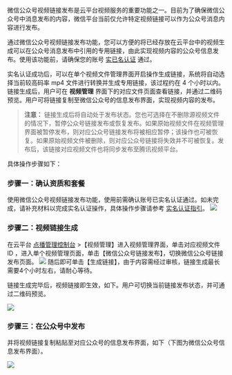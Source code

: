 微信公众号视频链接发布是云平台视频服务的重要功能之一。目前为了确保微信公众号中消息发布的内容，微信平台当前仅允许特定视频链接可以作为公众号消息内容进行发布。

通过微信公众号视频链接发布功能，您可以方便的将已经存放在云平台中的视频生成可以在公众号消息发布中引用的专用链接，由此实现视频内容的公众号信息发布。使用该功能前，请确保您的账号 [实已名认证](/document/product/378/3629) 通过。

实名认证成功后，可以在单个视频文件管理界面开启操作生成链接，系统将自动选择当前较高码率 mp4 文件进行转换并生成专用链接，该过程约在 4 个小时以内。链接生成后，用户可在 **视频管理** 界面下的对应文件页面查看链接，并通过二维码预览。用户可将链接复制至微信公众号的信息发布界面，实现视频内容的发布。

>**注意：**
>链接生成后将自动处于发布状态。您也可选择在不删除源视频文件的情况下，暂停公众号链接发布或恢复发布。如果原始视频文件在视频管理界面被暂停发布，则对应公众号链接发布将被相应暂停；该操作也可被恢复。如果原始视频文件被删除，则对应公众号链接将失效并不可被恢复。发布后，该链接对应视频文件也将同步发布至腾讯视频平台。

具体操作步骤如下：


### 步骤一：确认资质和套餐
使用微信公众号视频链接发布功能，使用前需确认账号已实名认证通过。如未完成，请补充材料以完成实名认证操作，具体操作步骤请参考 [实名认证指引](/document/product/378/3629)。
![](http://imgcache.tcecqpoc.fsphere.cn/image/mc.qcloudimg.com/static/img/c45d60bcb91beb017b282d8e726ca1e6/image.png)

### 步骤二：视频链接生成

在云平台 [点播管理控制台](http://console.tcecqpoc.fsphere.cn/video) >【视频管理】进入视频管理界面，单击对应视频文件 ID ，进入单个视频管理页面，单击【微信公众号链接发布】，切换微信公众号链接发布页面。
![](http://imgcache.tcecqpoc.fsphere.cn/image/mc.qcloudimg.com/static/img/fc009a415bed5698bbd4660295f68a3a/image.png)
随后即可单击【生成链接】，由于内容需经过审核，链接生成最长需要4个小时左右，请耐心等待。

链接生成完毕后，视频链接即生效，如下。用户可切换当前链接发布状态，并可通过二维码预览。

![](http://imgcache.tcecqpoc.fsphere.cn/image/qzonestyle.gtimg.cn/qzone/vas/opensns/res/img/yundianbo-5-1.jpg)

### 步骤三：在公众号中发布

并将视频链接复制粘贴至对应公众号的信息发布界面，如下（下图为微信公众号信息发布界面）。

![](http://imgcache.tcecqpoc.fsphere.cn/image/qzonestyle.gtimg.cn/qzone/vas/opensns/res/img/yundianboweixin-4.png)

